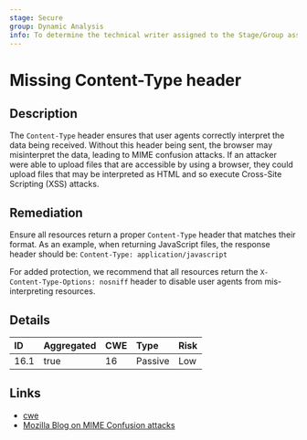 ```yaml
---
stage: Secure
group: Dynamic Analysis
info: To determine the technical writer assigned to the Stage/Group associated with this page, see https://about.gitlab.com/handbook/engineering/ux/technical-writing/#assignments
---
```


# Missing Content-Type header

## Description

The `Content-Type` header ensures that user agents correctly interpret the data being received. Without this header
being sent, the browser may misinterpret the data, leading to MIME confusion attacks. If an attacker were able
to upload files that are accessible by using a browser, they could upload files that may be interpreted as
HTML and so execute Cross-Site Scripting (XSS) attacks.

## Remediation

Ensure all resources return a proper `Content-Type` header that matches their format. As an example,
when returning JavaScript files, the response header should be: `Content-Type: application/javascript`

For added protection, we recommend that all resources return the `X-Content-Type-Options: nosniff`
header to disable user agents from mis-interpreting resources.

## Details

| ID | Aggregated | CWE | Type | Risk |
|:---|:--------|:--------|:--------|:--------|
| 16.1 | true | 16 | Passive | Low |

## Links

- [cwe](https://cwe.mitre.org/data/definitions/16.html)
- [Mozilla Blog on MIME Confusion attacks](https://blog.mozilla.org/security/2016/08/26/mitigating-mime-confusion-attacks-in-firefox/)
